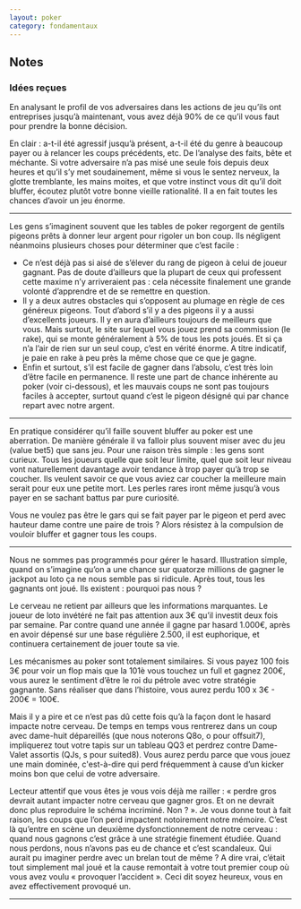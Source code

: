 ```yaml
---
layout: poker
category: fondamentaux
---
```


<h2 id="getting-set-up">
  Notes
</h2>

<h3 id="requirements">
  Idées reçues
</h3>

<p>
En analysant le profil de vos adversaires dans les actions de jeu qu’ils ont entreprises jusqu’à maintenant, vous avez déjà 90% de ce qu’il vous faut pour prendre la bonne décision.
</p>

<p>
En clair : a-t-il été agressif jusqu’à présent, a-t-il été du genre à beaucoup payer ou à relancer les coups précédents, etc. De l’analyse des faits, bête et méchante. Si votre adversaire n’a pas misé une seule fois depuis deux heures et qu’il s’y met soudainement, même si vous le sentez nerveux, la glotte tremblante, les mains moites, et que votre instinct vous dit qu’il doit bluffer, écoutez plutôt votre bonne vieille rationalité. Il a en fait toutes les chances d’avoir un jeu énorme.
</p>

<hr id="using-react">

<p>
Les gens s’imaginent souvent que les tables de poker regorgent de gentils pigeons prêts à donner leur argent pour rigoler un bon coup. Ils négligent néanmoins plusieurs choses pour déterminer que c’est facile :
</p>

<ul>
  <li>
    Ce n’est déjà pas si aisé de s’élever du rang de pigeon à celui de joueur gagnant. Pas de doute d’ailleurs que la plupart de ceux qui professent cette maxime n’y arriveraient pas : cela nécessite finalement une grande volonté d’apprendre et de se remettre en question.
  </li>
  <li>
    Il y a deux autres obstacles qui s’opposent au plumage en règle de ces généreux pigeons. Tout d’abord s’il y a des pigeons il y a aussi d’excellents joueurs. Il y en aura d’ailleurs toujours de meilleurs que vous. Mais surtout, le site sur lequel vous jouez prend sa commission (le rake), qui se monte généralement à 5% de tous les pots joués. Et si ça n’a l’air de rien sur un seul coup, c’est en vérité énorme. A titre indicatif, je paie en rake à peu près la même chose que ce que je gagne.
  </li>
  <li>
    Enfin et surtout, s’il est facile de gagner dans l’absolu, c’est très loin d’être facile en permanence. Il reste une part de chance inhérente au poker (voir ci-dessous), et les mauvais coups ne sont pas toujours faciles à accepter, surtout quand c’est le pigeon désigné qui par chance repart avec notre argent.
  </li>
</ul>

<hr id="using-react">

<p>
En pratique considérer qu’il faille souvent bluffer au poker est une aberration. De manière générale il va falloir plus souvent miser avec du jeu (value bet5) que sans jeu. Pour une raison très simple : les gens sont curieux. Tous les joueurs quelle que soit leur limite, quel que soit leur niveau vont naturellement davantage avoir tendance à trop payer qu’à trop se coucher. Ils veulent savoir ce que vous aviez car coucher la meilleure main serait pour eux une petite mort. Les perles rares iront même jusqu’à vous payer en se sachant battus par pure curiosité.
</p>

<p>
Vous ne voulez pas être le gars qui se fait payer par le pigeon et perd avec hauteur dame contre une paire de trois ? Alors résistez à la compulsion de vouloir bluffer et gagner tous les coups.
</p>

<hr id="using-react">

<p>
Nous ne sommes pas programmés pour gérer le hasard. Illustration simple, quand on s’imagine qu’on a une chance sur quatorze millions de gagner le jackpot au loto ça ne nous semble pas si ridicule. Après tout, tous les gagnants ont joué. Ils existent : pourquoi pas nous ?
</p>

<p>
Le cerveau ne retient par ailleurs que les informations marquantes. Le joueur de loto invétéré ne fait pas attention aux 3€ qu’il investit deux fois par semaine. Par contre quand une année il gagne par hasard 1.000€, après en avoir dépensé sur une base régulière 2.500, il est euphorique, et continuera certainement de jouer toute sa vie.
</p>

<p>
Les mécanismes au poker sont totalement similaires. Si vous payez 100 fois 3€ pour voir un flop mais que la 101è vous touchez un full et gagnez 200€, vous aurez le sentiment d’être le roi du pétrole avec votre stratégie gagnante. Sans réaliser que dans l’histoire, vous aurez perdu 100 x 3€ - 200€ = 100€.
</p>

<p>
Mais il y a pire et ce n’est pas dû cette fois qu’à la façon dont le hasard impacte notre cerveau. De temps en temps vous rentrerez dans un coup avec dame-huit dépareillés (que nous noterons Q8o, o pour offsuit7), impliquerez tout votre tapis sur un tableau QQ3 et perdrez contre Dame-Valet assortis (QJs, s pour suited8). Vous aurez perdu parce que vous jouez une main dominée, c'est-à-dire qui perd fréquemment à cause d’un kicker moins bon que celui de votre adversaire.
</p>

<p>
Lecteur attentif que vous êtes je vous vois déjà me railler : « perdre gros devrait autant impacter notre cerveau que gagner gros. Et on ne devrait donc plus reproduire le schéma incriminé. Non ? ». Je vous donne tout à fait raison, les coups que l’on perd impactent notoirement notre mémoire. C’est là qu’entre en scène un deuxième dysfonctionnement de notre cerveau : quand nous gagnons c’est grâce à une stratégie finement étudiée. Quand nous perdons, nous n’avons pas eu de chance et c’est scandaleux. Qui aurait pu imaginer perdre avec un brelan tout de même ? A dire vrai, c’était tout simplement mal joué et la cause remontait à votre tout premier coup où vous avez voulu « provoquer l’accident ». Ceci dit soyez heureux, vous en avez effectivement provoqué un.
</p>

<hr id="using-react">

<p></p>

